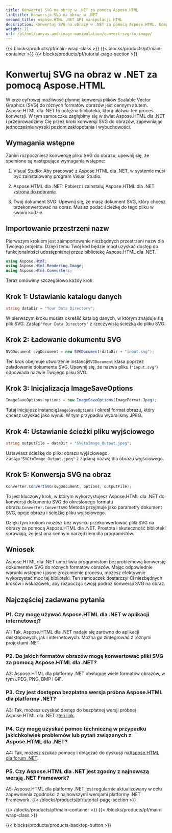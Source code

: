 ```yaml
---
title: Konwertuj SVG na obraz w .NET za pomocą Aspose.HTML
linktitle: Konwersja SVG na obraz w .NET
second_title: Aspose.HTML .NET API manipulacji HTML
description: Konwertuj SVG na obrazy w .NET za pomocą Aspose.HTML. Kompleksowy samouczek dla programistów. Łatwo przekształcaj dokumenty SVG do formatów JPEG, PNG, BMP i GIF.
weight: 11
url: /pl/net/canvas-and-image-manipulation/convert-svg-to-image/
---
```


{{< blocks/products/pf/main-wrap-class >}}
{{< blocks/products/pf/main-container >}}
{{< blocks/products/pf/tutorial-page-section >}}

# Konwertuj SVG na obraz w .NET za pomocą Aspose.HTML


W erze cyfrowej możliwość płynnej konwersji plików Scalable Vector Graphics (SVG) do różnych formatów obrazów jest cennym atutem. Aspose.HTML dla .NET to potężna biblioteka, która ułatwia ten proces konwersji. W tym samouczku zagłębimy się w świat Aspose.HTML dla .NET i przeprowadzimy Cię przez kroki konwersji SVG do obrazów, zapewniając jednocześnie wysoki poziom zakłopotania i wybuchowości.

## Wymagania wstępne

Zanim rozpoczniesz konwersję pliku SVG do obrazu, upewnij się, że spełnione są następujące wymagania wstępne:

1. Visual Studio: Aby pracować z Aspose.HTML dla .NET, w systemie musi być zainstalowany program Visual Studio.

2.  Aspose.HTML dla .NET: Pobierz i zainstaluj Aspose.HTML dla .NET z[strona do pobrania](https://releases.aspose.com/html/net/).

3. Twój dokument SVG: Upewnij się, że masz dokument SVG, który chcesz przekonwertować na obraz. Musisz podać ścieżkę do tego pliku w swoim kodzie.

## Importowanie przestrzeni nazw


Pierwszym krokiem jest zaimportowanie niezbędnych przestrzeni nazw dla Twojego projektu. Dzięki temu Twój kod będzie mógł uzyskać dostęp do funkcjonalności udostępnianej przez bibliotekę Aspose.HTML dla .NET.

```csharp
using Aspose.Html;
using Aspose.Html.Rendering.Image;
using Aspose.Html.Converters;
```

Teraz omówimy szczegółowo każdy krok.

## Krok 1: Ustawianie katalogu danych

```csharp
string dataDir = "Your Data Directory";
```

 W pierwszym kroku musisz określić katalog danych, w którym znajduje się plik SVG. Zastąp`"Your Data Directory"` z rzeczywistą ścieżką do pliku SVG.

## Krok 2: Ładowanie dokumentu SVG

```csharp
SVGDocument svgDocument = new SVGDocument(dataDir + "input.svg");
```

 Ten krok obejmuje utworzenie instancji`SVGDocument` klasa poprzez załadowanie dokumentu SVG. Upewnij się, że nazwa pliku (`"input.svg"`) odpowiada nazwie Twojego pliku SVG.

## Krok 3: Inicjalizacja ImageSaveOptions

```csharp
ImageSaveOptions options = new ImageSaveOptions(ImageFormat.Jpeg);
```

 Tutaj inicjujesz instancję`ImageSaveOptions` i określ format obrazu, który chcesz uzyskać jako wynik. W tym przypadku wybraliśmy JPEG.

## Krok 4: Ustawianie ścieżki pliku wyjściowego

```csharp
string outputFile = dataDir + "SVGtoImage_Output.jpeg";
```

Ustawiasz ścieżkę do pliku obrazu wyjściowego. Zastąp`"SVGtoImage_Output.jpeg"` z żądaną nazwą dla obrazu wyjściowego.

## Krok 5: Konwersja SVG na obraz

```csharp
Converter.ConvertSVG(svgDocument, options, outputFile);
```

 To jest kluczowy krok, w którym wykorzystujesz Aspose.HTML dla .NET do konwersji dokumentu SVG do określonego formatu obrazu.`Converter.ConvertSVG` Metoda przyjmuje jako parametry dokument SVG, opcje obrazu i ścieżkę pliku wyjściowego.

Dzięki tym krokom możesz bez wysiłku przekonwertować pliki SVG na obrazy za pomocą Aspose.HTML dla .NET. Prostota i skuteczność biblioteki sprawiają, że jest ona cennym narzędziem dla programistów.

## Wniosek

Aspose.HTML dla .NET umożliwia programistom bezproblemową konwersję dokumentów SVG do różnych formatów obrazów. Mając odpowiednie warunki wstępne i jasne zrozumienie procesu, możesz efektywnie wykorzystać moc tej biblioteki. Ten samouczek dostarczył Ci niezbędnych kroków i wskazówek, aby rozpocząć swoją podróż konwersji SVG na obraz.

## Najczęściej zadawane pytania

### P1. Czy mogę używać Aspose.HTML dla .NET w aplikacji internetowej?

A1: Tak, Aspose.HTML dla .NET nadaje się zarówno do aplikacji desktopowych, jak i internetowych. Można go zintegrować z różnymi projektami .NET.

### P2. Do jakich formatów obrazów mogę konwertować pliki SVG za pomocą Aspose.HTML dla .NET?

A2: Aspose.HTML dla platformy .NET obsługuje wiele formatów obrazów, w tym JPEG, PNG, BMP i GIF.

### P3. Czy jest dostępna bezpłatna wersja próbna Aspose.HTML dla platformy .NET?

 A3: Tak, możesz uzyskać dostęp do bezpłatnej wersji próbnej Aspose.HTML dla .NET z[ten link](https://releases.aspose.com/).

### P4. Czy mogę uzyskać pomoc techniczną w przypadku jakichkolwiek problemów lub pytań związanych z Aspose.HTML dla .NET?

 A4: Tak, możesz szukać pomocy i dołączać do dyskusji na[Aspose.HTML dla forum .NET](https://forum.aspose.com/).

### P5. Czy Aspose.HTML dla .NET jest zgodny z najnowszą wersją .NET Framework?

A5: Aspose.HTML dla platformy .NET jest regularnie aktualizowany w celu zapewnienia zgodności z najnowszymi wersjami platformy .NET Framework.
{{< /blocks/products/pf/tutorial-page-section >}}

{{< /blocks/products/pf/main-container >}}
{{< /blocks/products/pf/main-wrap-class >}}

{{< blocks/products/products-backtop-button >}}
